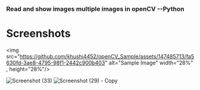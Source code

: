 ### Read and show images multiple images in openCV --Python


# Screenshots
<img src="https://github.com/khushi4452/openCV_Sample/assets/147485713/fa5630fd-3ae8-4795-98f1-2442c900b403" alt="Sample Image" width="28%" , height="28%"/>

![Screenshot (33)](https://github.com/khushi4452/openCV_Sample/assets/147485713/5edec5e6-8a46-43f9-b91c-9501db71ac05)
![Screenshot (29) - Copy](https://github.com/khushi4452/openCV_Sample/assets/147485713/56dd8802-de6f-4a81-9193-dad47ee79ce4)
